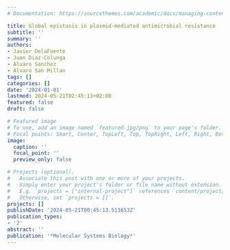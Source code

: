 ```yaml
---
# Documentation: https://sourcethemes.com/academic/docs/managing-content/

title: Global epistasis in plasmid-mediated antimicrobial resistance
subtitle: ''
summary: ''
authors:
- Javier DelaFuente
- Juan Diaz-Colunga
- Alvaro Sanchez
- Alvaro San Millan
tags: []
categories: []
date: '2024-01-01'
lastmod: 2024-05-21T02:45:13+02:00
featured: false
draft: false

# Featured image
# To use, add an image named `featured.jpg/png` to your page's folder.
# Focal points: Smart, Center, TopLeft, Top, TopRight, Left, Right, BottomLeft, Bottom, BottomRight.
image:
  caption: ''
  focal_point: ''
  preview_only: false

# Projects (optional).
#   Associate this post with one or more of your projects.
#   Simply enter your project's folder or file name without extension.
#   E.g. `projects = ["internal-project"]` references `content/project/deep-learning/index.md`.
#   Otherwise, set `projects = []`.
projects: []
publishDate: '2024-05-21T00:45:13.513653Z'
publication_types:
- '2'
abstract: ''
publication: '*Molecular Systems Biology*'
---
```

